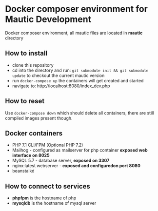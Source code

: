 # Docker composer environment for Mautic Development

Docker composer environment, all mautic files are located in **mautic** directory

## How to install

 * clone this repository
 * cd into the directory and run: ```git submodule init && git submodule update``` to checkout the current mautic version
 * run ```docker-compose up``` the containers will get created and started
 * navigate to: http://localhost:8080/index_dev.php

## How to reset

Use ```docker-compose down``` which should delete all containers, there are still compiled images present though.

## Docker containers

* PHP 7.1 CLI/FPM (Optional PHP 7.2)
* Mailhog - configured as mailserver for php container **exposed web interface on 8025**
* MySQL 5.7 - database server, **exposed on 3307**
* nginx:latest webserver - **exposed and configuredon port 8080**
* beanstalkd

## How to connect to services

 * **phpfpm** is the hostname of php
 * **mysqldb** is the hostname of mysql server
 
 
